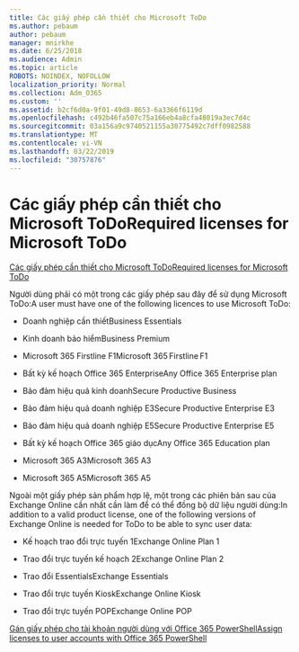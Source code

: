 ```yaml
---
title: Các giấy phép cần thiết cho Microsoft ToDo
ms.author: pebaum
author: pebaum
manager: mnirkhe
ms.date: 6/25/2018
ms.audience: Admin
ms.topic: article
ROBOTS: NOINDEX, NOFOLLOW
localization_priority: Normal
ms.collection: Adm_O365
ms.custom: ''
ms.assetid: b2cf6d0a-9f01-49d8-8653-6a3366f6119d
ms.openlocfilehash: c492b46fa507c75a166eb4a8cfa48019a3ec7d4c
ms.sourcegitcommit: 03a156a9c9740521155a30775492c7dff0982588
ms.translationtype: MT
ms.contentlocale: vi-VN
ms.lasthandoff: 03/22/2019
ms.locfileid: "30757876"
---
```

# <a name="required-licenses-for-microsoft-todo"></a><span data-ttu-id="07441-102">Các giấy phép cần thiết cho Microsoft ToDo</span><span class="sxs-lookup"><span data-stu-id="07441-102">Required licenses for Microsoft ToDo</span></span>

[<span data-ttu-id="07441-103">Các giấy phép cần thiết cho Microsoft ToDo</span><span class="sxs-lookup"><span data-stu-id="07441-103">Required licenses for Microsoft ToDo</span></span>](https://support.office.com/article/381e9d1b-c500-49b5-973e-890fd86528d7.aspx)
  
<span data-ttu-id="07441-104">Người dùng phải có một trong các giấy phép sau đây để sử dụng Microsoft ToDo:</span><span class="sxs-lookup"><span data-stu-id="07441-104">A user must have one of the following licences to use Microsoft ToDo:</span></span>
  
- <span data-ttu-id="07441-105">Doanh nghiệp cần thiết</span><span class="sxs-lookup"><span data-stu-id="07441-105">Business Essentials</span></span>
    
- <span data-ttu-id="07441-106">Kinh doanh bảo hiểm</span><span class="sxs-lookup"><span data-stu-id="07441-106">Business Premium</span></span>
    
- <span data-ttu-id="07441-107">Microsoft 365 Firstline F1</span><span class="sxs-lookup"><span data-stu-id="07441-107">Microsoft 365 Firstline F1</span></span>
    
- <span data-ttu-id="07441-108">Bất kỳ kế hoạch Office 365 Enterprise</span><span class="sxs-lookup"><span data-stu-id="07441-108">Any Office 365 Enterprise plan</span></span>
    
- <span data-ttu-id="07441-109">Bảo đảm hiệu quả kinh doanh</span><span class="sxs-lookup"><span data-stu-id="07441-109">Secure Productive Business</span></span>
    
- <span data-ttu-id="07441-110">Bảo đảm hiệu quả doanh nghiệp E3</span><span class="sxs-lookup"><span data-stu-id="07441-110">Secure Productive Enterprise E3</span></span>
    
- <span data-ttu-id="07441-111">Bảo đảm hiệu quả doanh nghiệp E5</span><span class="sxs-lookup"><span data-stu-id="07441-111">Secure Productive Enterprise E5</span></span>
    
- <span data-ttu-id="07441-112">Bất kỳ kế hoạch Office 365 giáo dục</span><span class="sxs-lookup"><span data-stu-id="07441-112">Any Office 365 Education plan</span></span>
    
- <span data-ttu-id="07441-113">Microsoft 365 A3</span><span class="sxs-lookup"><span data-stu-id="07441-113">Microsoft 365 A3</span></span>
    
- <span data-ttu-id="07441-114">Microsoft 365 A5</span><span class="sxs-lookup"><span data-stu-id="07441-114">Microsoft 365 A5</span></span>
    
<span data-ttu-id="07441-115">Ngoài một giấy phép sản phẩm hợp lệ, một trong các phiên bản sau của Exchange Online cần nhất cần làm để có thể đồng bộ dữ liệu người dùng:</span><span class="sxs-lookup"><span data-stu-id="07441-115">In addition to a valid product license, one of the following versions of Exchange Online is needed for ToDo to be able to sync user data:</span></span> 
  
- <span data-ttu-id="07441-116">Kế hoạch trao đổi trực tuyến 1</span><span class="sxs-lookup"><span data-stu-id="07441-116">Exchange Online Plan 1</span></span>
    
- <span data-ttu-id="07441-117">Trao đổi trực tuyến kế hoạch 2</span><span class="sxs-lookup"><span data-stu-id="07441-117">Exchange Online Plan 2</span></span>
    
- <span data-ttu-id="07441-118">Trao đổi Essentials</span><span class="sxs-lookup"><span data-stu-id="07441-118">Exchange Essentials</span></span>
    
- <span data-ttu-id="07441-119">Trao đổi trực tuyến Kiosk</span><span class="sxs-lookup"><span data-stu-id="07441-119">Exchange Online Kiosk</span></span>
    
- <span data-ttu-id="07441-120">Trao đổi trực tuyến POP</span><span class="sxs-lookup"><span data-stu-id="07441-120">Exchange Online POP</span></span>
    
[<span data-ttu-id="07441-121">Gán giấy phép cho tài khoản người dùng với Office 365 PowerShell</span><span class="sxs-lookup"><span data-stu-id="07441-121">Assign licenses to user accounts with Office 365 PowerShell</span></span>](https://docs.microsoft.com/office365/enterprise/powershell/assign-licenses-to-user-accounts-with-office-365-powershell )
  

